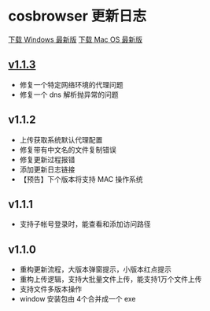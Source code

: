 # cosbrowser 更新日志

[下载 Windows 最新版](https://cos5.cloud.tencent.com/cosbrowser/releases/cosbrowser-setup-latest.exe)
[下载 Mac OS 最新版](https://cos5.cloud.tencent.com/cosbrowser/releases/cosbrowser-1.1.3.dmg)

## [v1.1.3](https://cos5.cloud.tencent.com/cosbrowser/releases/cosbrowser-setup-latest.exe)

* 修复一个特定网络环境的代理问题
* 修复一个 dns 解析抛异常的问题

## v1.1.2

* 上传获取系统默认代理配置
* 修复带有中文名的文件复制错误
* 修复更新过程报错
* 添加更新日志链接
* 【预告】下个版本将支持 MAC 操作系统

## v1.1.1
* 支持子帐号登录时，能查看和添加访问路径

## v1.1.0
* 重构更新流程，大版本弹窗提示，小版本红点提示
* 重构上传逻辑，支持大批量文件上传，能支持1万个文件上传
* 支持文件多版本操作
* window 安装包由 4个合并成一个 exe

